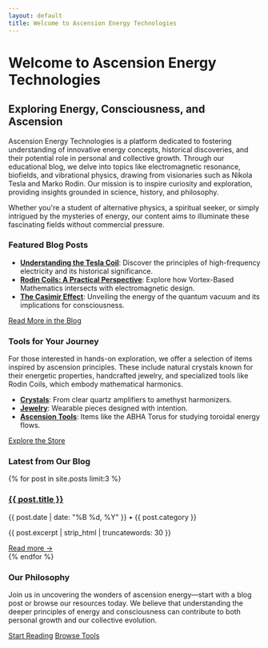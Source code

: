 ```yaml
---
layout: default
title: Welcome to Ascension Energy Technologies
---
```


# Welcome to Ascension Energy Technologies

## Exploring Energy, Consciousness, and Ascension

Ascension Energy Technologies is a platform dedicated to fostering understanding of innovative energy concepts, historical discoveries, and their potential role in personal and collective growth. Through our educational blog, we delve into topics like electromagnetic resonance, biofields, and vibrational physics, drawing from visionaries such as Nikola Tesla and Marko Rodin. Our mission is to inspire curiosity and exploration, providing insights grounded in science, history, and philosophy.

Whether you're a student of alternative physics, a spiritual seeker, or simply intrigued by the mysteries of energy, our content aims to illuminate these fascinating fields without commercial pressure.

### Featured Blog Posts

- **[Understanding the Tesla Coil](/blog/2025/08/20/tesla-coil/)**: Discover the principles of high-frequency electricity and its historical significance.
- **[Rodin Coils: A Practical Perspective](/blog/2025/08/19/rodin-coils-practical/)**: Explore how Vortex-Based Mathematics intersects with electromagnetic design.
- **[The Casimir Effect](/blog/2025/08/18/casimir-effect/)**: Unveiling the energy of the quantum vacuum and its implications for consciousness.

[Read More in the Blog](/blog)

### Tools for Your Journey

For those interested in hands-on exploration, we offer a selection of items inspired by ascension principles. These include natural crystals known for their energetic properties, handcrafted jewelry, and specialized tools like Rodin Coils, which embody mathematical harmonics.

- **[Crystals](/store/crystals)**: From clear quartz amplifiers to amethyst harmonizers.
- **[Jewelry](/store/jewelry)**: Wearable pieces designed with intention.
- **[Ascension Tools](/store/ascension-tools)**: Items like the ABHA Torus for studying toroidal energy flows.

[Explore the Store](/store)

### Latest from Our Blog

<div class="recent-posts">
  {% for post in site.posts limit:3 %}
    <article class="post-preview">
      <h3><a href="{{ post.url | relative_url }}">{{ post.title }}</a></h3>
      <p class="post-meta">{{ post.date | date: "%B %d, %Y" }} • {{ post.category }}</p>
      <p>{{ post.excerpt | strip_html | truncatewords: 30 }}</p>
      <a href="{{ post.url | relative_url }}" class="read-more">Read more →</a>
    </article>
  {% endfor %}
</div>

### Our Philosophy

Join us in uncovering the wonders of ascension energy—start with a blog post or browse our resources today. We believe that understanding the deeper principles of energy and consciousness can contribute to both personal growth and our collective evolution.

<div class="cta-section">
  <a href="/blog" class="btn btn-primary">Start Reading</a>
  <a href="/store" class="btn btn-secondary">Browse Tools</a>
</div>
